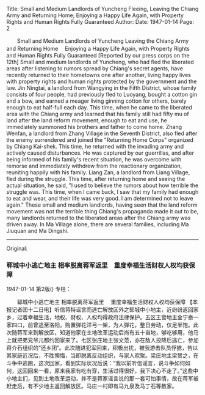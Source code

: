 Title: Small and Medium Landlords of Yuncheng Fleeing, Leaving the Chiang Army and Returning Home; Enjoying a Happy Life Again, with Property Rights and Human Rights Fully Guaranteed
Author:
Date: 1947-01-14
Page: 2

　　Small and Medium Landlords of Yuncheng
    Leaving the Chiang Army and Returning Home
  　Enjoying a Happy Life Again, with Property Rights and Human Rights Fully Guaranteed
    [Reported by our press corps on the 12th] Small and medium landlords of Yuncheng, who had fled the liberated areas after listening to rumors spread by Chiang's secret agents, have recently returned to their hometowns one after another, living happy lives with property rights and human rights protected by the government and the law. Jin Ningtai, a landlord from Wangying in the Fifth District, whose family consists of four people, had previously fled to Luoyang, bought a cotton gin and a bow, and earned a meager living ginning cotton for others, barely enough to eat half-full each day. This time, when he came to the liberated area with the Chiang army and learned that his family still had fifty mu of land after the land reform movement, enough to eat and use, he immediately summoned his brothers and father to come home. Zhang Wenfan, a landlord from Zhang Village in the Seventh District, also fled after the enemy surrendered and joined the "Returning Home Corps" organized by Chiang Kai-shek. This time, he returned with the invading army and actively caused disturbances. He was captured by our guerrillas, and after being informed of his family's recent situation, he was overcome with remorse and immediately withdrew from the reactionary organization, reuniting happily with his family. Liang Zan, a landlord from Liang Village, fled during the struggle. This time, after returning home and seeing the actual situation, he said, "I used to believe the rumors about how terrible the struggle was. This time, when I came back, I saw that my family had enough to eat and wear, and their life was very good. I am determined not to leave again." These small and medium landlords, having seen that the land reform movement was not the terrible thing Chiang's propaganda made it out to be, many landlords returned to the liberated areas after the Chiang army was driven away. In Ma Village alone, there are several families, including Ma Jiuquan and Ma Dingshi.



<hr /> 

Original: 


### 郓城中小逃亡地主  相率脱离蒋军返里　重度幸福生活财权人权均获保障

1947-01-14
第2版()
专栏：

　　郓城中小逃亡地主
    相率脱离蒋军返里
  　重度幸福生活财权人权均获保障
    【本报记者团十二日电】听信蒋特谣言而逃亡解放区外之郓城中小地主，近纷纷返回家乡，过着幸福生活，地权、财权、人权均得政府法律保护。五区王营地主金宁泰一家四口，前曾逃至洛阳，购置弹花洋弓一架，为人弹花，整日劳动，仅足半饱。此次随蒋军来到解放区，知道他家在土地改革运动后尚有五十亩地，够吃够用，他马上就把弟兄爷儿都约回家来了。七区张庄地主张文范，亦在敌人投降后逃亡，参加蒋介石组织的“还乡团”。此次随进犯军回来，积极出扰，被我游击队员俘掳，告以其家庭近况后，不胜懊悔，当即脱离反动组织，与家人欢聚。梁庄地主梁赞之，在斗争中逃跑，这次回家，看到实际状况后说：“我以前听信谣言，说斗争如何如何，这回回来一看，原来我家有吃有穿，生活过得很好，我下决心不走了。”这些中小地主们，见到土地改革运动，并不是蒋家谣言说的那一套可怕事情，故在蒋军被赶走后，有不少地主返回解放区。马庄一村即有马九泉及马丁石等数家。
